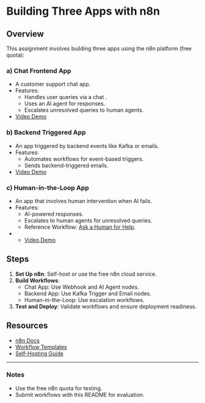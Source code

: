 
# Building Three Apps with n8n

## Overview
This assignment involves building three apps using the n8n platform (free quota):

### a) Chat Frontend App
- A customer support chat app.
- Features:
  - Handles user queries via a chat .
  - Uses an AI agent for responses.
  - Escalates unresolved queries to human agents.
- [Video Demo ](https://youtu.be/3l6XOI1wArY)

### b) Backend Triggered App
- An app triggered by backend events like Kafka or emails.
- Features:
  - Automates workflows for event-based triggers.
  - Sends backend-triggered emails.
- [Video Demo ](https://youtu.be/aibphmupukU)
  
### c) Human-in-the-Loop App
- An app that involves human intervention when AI fails.
- Features:
  - AI-powered responses.
  - Escalates to human agents for unresolved queries.
  - Reference Workflow: [Ask a Human for Help](https://n8n.io/workflows/2095-ask-a-human-for-help-when-the-ai-doesnt-know-the-answer).
- - [Video Demo ]()

## Steps
1. **Set Up n8n**: Self-host or use the free n8n cloud service.
2. **Build Workflows**:
   - Chat App: Use Webhook and AI Agent nodes.
   - Backend App: Use Kafka Trigger and Email nodes.
   - Human-in-the-Loop: Use escalation workflows.
3. **Test and Deploy**: Validate workflows and ensure deployment readiness.

## Resources
- [n8n Docs](https://docs.n8n.io/)
- [Workflow Templates](https://n8n.io/workflows)
- [Self-Hosting Guide](https://n8n.io/blog/self-host-n8n-with-docker/)

---

### Notes
- Use the free n8n quota for testing.
- Submit workflows with this README for evaluation.
